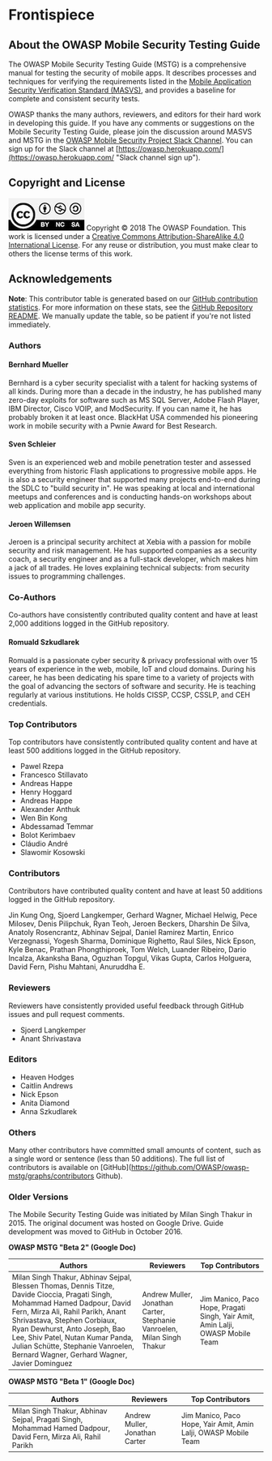 # Frontispiece

## About the OWASP Mobile Security Testing Guide

The OWASP Mobile Security Testing Guide (MSTG) is a comprehensive manual for testing the security of mobile apps. It describes processes and techniques for verifying the requirements listed in the [Mobile Application Security Verification Standard (MASVS)](https://github.com/OWASP/owasp-masvs "MASVS"), and provides a baseline for complete and consistent security tests.

OWASP thanks the many authors, reviewers, and editors for their hard work in developing this guide. If you have any comments or suggestions on the Mobile Security Testing Guide, please join the discussion around MASVS and MSTG in the [OWASP Mobile Security Project Slack Channel](https://owasp.slack.com/messages/project-mobile_omtg/details/ "OWASP Mobile Security Project Slack Channel"). You can sign up for the Slack channel at [https://owasp.herokuapp.com/](https://owasp.herokuapp.com/ "Slack channel sign up").

## Copyright and License

![license](Images/license.jpg)
Copyright © 2018 The OWASP Foundation. This work is licensed under a [Creative Commons Attribution-ShareAlike 4.0 International License](https://creativecommons.org/licenses/by-sa/4.0/). For any reuse or distribution, you must make clear to others the license terms of this work.

## Acknowledgements

**Note**: This contributor table is generated based on our [GitHub contribution statistics](https://github.com/OWASP/owasp-mstg/graphs/contributors "GitHub contribution statistics"). For more information on these stats, see the [GitHub Repository README](https://github.com/OWASP/owasp-mstg/blob/master/README.md "GitHub Repository README"). We manually update the table, so be patient if you're not listed immediately.

### Authors

#### Bernhard Mueller

Bernhard is a cyber security specialist with a talent for hacking systems of all kinds. During more than a decade in the industry, he has published many zero-day exploits for software such as MS SQL Server, Adobe Flash Player, IBM Director, Cisco VOIP, and ModSecurity. If you can name it, he has probably broken it at least once. BlackHat USA commended his pioneering work in mobile security with a Pwnie Award for Best Research.

#### Sven Schleier

Sven is an experienced web and mobile penetration tester and assessed everything from historic Flash applications to progressive mobile apps. He is also a security engineer that supported many projects end-to-end during the SDLC to "build security in". He was speaking at local and international meetups and conferences and is conducting hands-on workshops about web application and mobile app security.

#### Jeroen Willemsen

Jeroen is a principal security architect at Xebia with a passion for mobile security and risk management. He has supported companies as a security coach, a security engineer and as a full-stack developer, which makes him a jack of all trades. He loves explaining technical subjects: from security issues to programming challenges.

### Co-Authors

Co-authors have consistently contributed quality content and have at least 2,000 additions logged in the GitHub repository.

#### Romuald Szkudlarek

Romuald is a passionate cyber security & privacy professional with over 15 years of experience in the web, mobile, IoT and cloud domains. During his career, he has been dedicating his spare time to a variety of projects with the goal of advancing the sectors of software and security. He is teaching regularly at various institutions. He holds CISSP, CCSP, CSSLP, and CEH credentials.

### Top Contributors

Top contributors have consistently contributed quality content and have at least 500 additions logged in the GitHub repository.

- Pawel Rzepa
- Francesco Stillavato
- Andreas Happe
- Henry Hoggard
- Andreas Happe
- Alexander Anthuk
- Wen Bin Kong
- Abdessamad Temmar
- Bolot Kerimbaev
- Cláudio André
- Slawomir Kosowski

### Contributors

Contributors have contributed quality content and have at least 50 additions logged in the GitHub repository.

Jin Kung Ong, Sjoerd Langkemper,
Gerhard Wagner, Michael Helwig, Pece Milosev, Denis Pilipchuk, Ryan Teoh, Jeroen Beckers, Dharshin De Silva, Anatoly Rosencrantz, Abhinav Sejpal, Daniel Ramirez Martin, Enrico Verzegnassi, Yogesh Sharma, Dominique Righetto, Raul Siles, Nick Epson, Kyle Benac, Prathan Phongthiproek, Tom Welch, Luander Ribeiro, Dario Incalza, Akanksha Bana, Oguzhan Topgul, Vikas Gupta, Carlos Holguera, David Fern, Pishu Mahtani, Anuruddha E.

### Reviewers

Reviewers have consistently provided useful feedback through GitHub issues and pull request comments.

- Sjoerd Langkemper
- Anant Shrivastava

### Editors

- Heaven Hodges
- Caitlin Andrews
- Nick Epson
- Anita Diamond
- Anna Szkudlarek

### Others

Many other contributors have committed small amounts of content, such as a single word or sentence (less than 50 additions). The full list of contributors is available on [GitHub](https://github.com/OWASP/owasp-mstg/graphs/contributors Github).

### Older Versions

The Mobile Security Testing Guide was initiated by Milan Singh Thakur in 2015. The original document was hosted on Google Drive. Guide development was moved to GitHub in October 2016.

**OWASP MSTG "Beta 2" (Google Doc)**

| Authors | Reviewers | Top Contributors |
| --- | --- | --- |
| Milan Singh Thakur, Abhinav Sejpal, Blessen Thomas, Dennis Titze, Davide Cioccia, Pragati Singh, Mohammad Hamed Dadpour, David Fern, Mirza Ali, Rahil Parikh, Anant Shrivastava, Stephen Corbiaux, Ryan Dewhurst, Anto Joseph, Bao Lee, Shiv Patel, Nutan Kumar Panda, Julian Schütte, Stephanie Vanroelen, Bernard Wagner, Gerhard Wagner, Javier Dominguez | Andrew Muller, Jonathan Carter, Stephanie Vanroelen, Milan Singh Thakur  | Jim Manico, Paco Hope, Pragati Singh, Yair Amit, Amin Lalji, OWASP Mobile Team|

**OWASP MSTG "Beta 1" (Google Doc)**

| Authors | Reviewers | Top Contributors |
| --- | --- | --- |
| Milan Singh Thakur, Abhinav Sejpal, Pragati Singh, Mohammad Hamed Dadpour, David Fern, Mirza Ali, Rahil Parikh | Andrew Muller, Jonathan Carter | Jim Manico, Paco Hope, Yair Amit, Amin Lalji, OWASP Mobile Team  |
